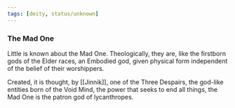 ```yaml
---
tags: [deity, status/unknown]
---
```


### The Mad One

Little is known about the Mad One. Theologically, they are, like the firstborn gods of the Elder races, an Embodied god, given physical form independent of the belief of their worshippers. 

Created, it is thought, by [[Jinnik]], one of the Three Despairs, the god-like entities born of the Void Mind, the power that seeks to end all things, the Mad One is the patron god of lycanthropes. 

